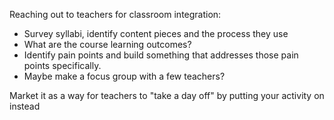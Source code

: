 Reaching out to teachers for classroom integration:

 - Survey syllabi, identify content pieces and the process they use
 - What are the course learning outcomes?
 - Identify pain points and build something that addresses those pain points specifically.
 - Maybe make a focus group with a few teachers?

Market it as a way for teachers to "take a day off" by putting your activity on instead